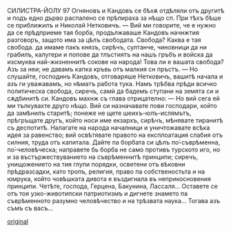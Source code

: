 ﻿СИЛИСТРА-ЙОЛУ	97
Огняновъ и Кандовъ се бѣхѫ отдѣляли отъ другитѣ и подъ едно дърво распалено се прѣпираха за нѣщо сп. При тѣхъ бѣше се приближилъ и Николай Нетковичъ.
— Вий ми говорите, че е нужно да се прѣдприеме тая борба, продължаваше Кандовъ начнжтия разговоръ, защото има за цѣлъ свободата. Свобода? Каква е тая свобода. да имаме пакъ князъ, сирѣчъ, султанче, чиновници да ни грабилъ, калугери и попове да тлъстиятъ на нашъ гръбъ и войска да изсмуква най-жизненнитѣ сокове на народа! Това ли е вашата свобода? Азъ за неи; не давамъ капка кръвь отъ малкия сн пръстъ.
— Но слушайте, господинъ Кандовъ, отговаряше Нетковичъ, вашитѣ начала и азъ ги уважавамъ, но нѣматъ работа тука. Намъ трѣбва прѣди всичко политическа свобода, сиречъ, самѝ да бадемъ ступани на земята си и сѫдбинитѣ си.
Кандовъ махнж съ глава отрицателно:
— Но вий сега ей ми тълкувахте друго нѣщо. Вий си назначавате пови господари, който да замѣнилъ старитѣ; понеже не щете шеихъ-юлъ-ислямътъ, прѣгръщате другъ, който носи име екзархъ, сирѣчъ, мѣнявате тиранитѣ съ деспотитѣ. Налагате на народа началници и уничтожавате всѣка идея за равенство; вий освѣтявате правото на експлоатация слабия отъ силния, труда отъ капитала. Дайте па борбата си цѣлъ по́-съврѣменна, по́-человѣческа; направете бь борба не само противъ турското иго, но и за въстържествуванието на съврѣменнитѣ принципи; сиречъ, унищожението на тия глупи порядки, осветени отъ вѣковни прѣдразсадки, като тропъ, религия, право па собственостьта и на юмрука, който човѣшката дивота е въздигнала въ неприкосновения принципи. Четѣте, господа, Герцена, Бакунина, Лассаля... Оставете се отъ тоя узко-животипски патриотизмъ и дигнете знамето па съврѣменното разумно человѣчество и на трѣзвата наука... Тогава азъ
съмъ съ васъ...

[original](images/114.jpg)